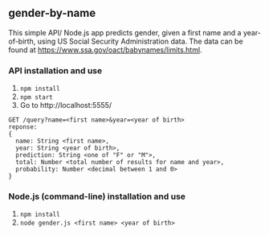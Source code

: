 ## gender-by-name

This simple API/ Node.js app predicts gender, given a first name and a year-of-birth, using US Social Security Administration data. The data can be found at https://www.ssa.gov/oact/babynames/limits.html.

### API installation and use

1. `npm install`
2. `npm start`
3. Go to http://localhost:5555/ 

```
GET /query?name=<first name>&year=<year of birth>
reponse: 
{
  name: String <first name>,
  year: String <year of birth>,
  prediction: String <one of "F" or "M">,
  total: Number <total number of results for name and year>,
  probability: Number <decimal between 1 and 0>
}
```

### Node.js (command-line) installation and use

1. `npm install`
2. `node gender.js <first name> <year of birth>`

